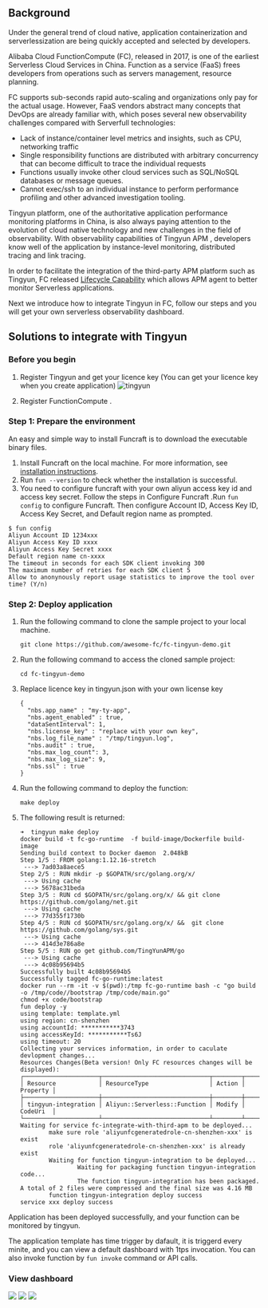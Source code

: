 ## Background
Under the general trend of cloud native, application containerization and serverlessization are being quickly accepted and selected by developers.
 
Alibaba Cloud FunctionCompute (FC), released in 2017, is one of the earliest Serverless Cloud Services in China. Function as a service (FaaS) frees developers from operations such as servers management, resource planning. 

FC supports sub-seconds rapid auto-scaling and organizations only pay for the actual usage. However, FaaS vendors abstract many concepts that DevOps are already familiar with, which poses several new observability challenges compared with Serverfull technologies:
* Lack of instance/container level metrics and insights, such as CPU, networking traffic
* Single responsibility functions are distributed with arbitrary concurrency that can become difficult to trace the individual requests
* Functions usually invoke other cloud services such as SQL/NoSQL databases or message queues.
* Cannot exec/ssh to an individual instance to perform performance profiling and other advanced investigation tooling.

Tingyun platform, one of the authoritative application performance monitoring platforms in China, is also always paying attention to the evolution of cloud native technology and new challenges in the field of observability. With observability capabilities of Tingyun APM , developers know well of the application by  instance-level monitoring, distributed tracing and link tracing.

In order to facilitate the integration of the third-party APM platform such as Tingyun, FC released [Lifecycle Capability](https://www.alibabacloud.com/help/zh/doc-detail/191143.htm) which allows APM agent to better monitor Serverless applications.

Next we introduce how to integrate Tingyun in FC, follow our steps and you will get your own serverless observability dashboard.

## Solutions to integrate with Tingyun
### Before you begin
1. Register Tingyun and get your licence key (You can get your licence key when you create application)
![tingyun](https://yqintl.alicdn.com/019bbd9d2b9d1dc697e630e77a6233ad2b938164.png)

2. Register FunctionCompute .

### Step 1: Prepare the environment
An easy and simple way to install Funcraft is to download the executable binary files.
1. Install Funcraft on the local machine. For more information, see [installation instructions](https://github.com/alibaba/funcraft/blob/master/docs/usage/installation-zh.md?spm=a2c63.p38356.879954.6.544d76e50rtte6&spm).
2. Run `fun --version` to check whether the installation is successful.
3. You need to configure funcraft with your own aliyun access key id and access key secret. Follow the steps in Configure Funcraft .Run `fun config` to configure Funcraft. Then configure Account ID, Access Key ID, Access Key Secret, and Default region name as prompted.
```
$ fun config
Aliyun Account ID 1234xxx
Aliyun Access Key ID xxxx
Aliyun Access Key Secret xxxx
Default region name cn-xxxx
The timeout in seconds for each SDK client invoking 300
The maximum number of retries for each SDK client 5
Allow to anonynously report usage statistics to improve the tool over time? (Y/n)
```

### Step 2: Deploy application
1. Run the following command to clone the sample project to your local machine.

    ```
    git clone https://github.com/awesome-fc/fc-tingyun-demo.git
    ```

2. Run the following command to access the cloned sample project:
    ```
    cd fc-tingyun-demo
    ```

3. Replace licence key in tingyun.json with your own license key
    ```
    {
      "nbs.app_name" : "my-ty-app",
      "nbs.agent_enabled" : true,
      "dataSentInterval": 1,
      "nbs.license_key" : "replace with your own key",
      "nbs.log_file_name" : "/tmp/tingyun.log",
      "nbs.audit" : true,
      "nbs.max_log_count": 3,
      "nbs.max_log_size": 9,
      "nbs.ssl" : true
    }
    ```
4. Run the following command to deploy the function:
    ```
    make deploy
    ```
5. The following result is returned:
    ```
    ➜  tingyun make deploy 
    docker build -t fc-go-runtime  -f build-image/Dockerfile build-image
    Sending build context to Docker daemon  2.048kB
    Step 1/5 : FROM golang:1.12.16-stretch
     ---> 7ad03a8aece5
    Step 2/5 : RUN mkdir -p $GOPATH/src/golang.org/x/
     ---> Using cache
     ---> 5678ac31beda
    Step 3/5 : RUN cd $GOPATH/src/golang.org/x/ && git clone https://github.com/golang/net.git
     ---> Using cache
     ---> 77d355f1730b
    Step 4/5 : RUN cd $GOPATH/src/golang.org/x/ &&  git clone https://github.com/golang/sys.git
     ---> Using cache
     ---> 414d3e786a8e
    Step 5/5 : RUN go get github.com/TingYunAPM/go
     ---> Using cache
     ---> 4c08b95694b5
    Successfully built 4c08b95694b5
    Successfully tagged fc-go-runtime:latest
    docker run --rm -it -v $(pwd):/tmp fc-go-runtime bash -c "go build -o /tmp/code//bootstrap /tmp/code/main.go"
    chmod +x code/bootstrap
    fun deploy -y
    using template: template.yml
    using region: cn-shenzhen
    using accountId: ***********3743
    using accessKeyId: ***********Ts6J
    using timeout: 20
    Collecting your services information, in order to caculate devlopment changes...
    Resources Changes(Beta version! Only FC resources changes will be displayed):
    ┌─────────────────────┬──────────────────────────────┬────────┬──────────┐
    │ Resource            │ ResourceType                 │ Action │ Property │
    ├─────────────────────┼──────────────────────────────┼────────┼──────────┤
    │ tingyun-integration │ Aliyun::Serverless::Function │ Modify │ CodeUri  │
    └─────────────────────┴──────────────────────────────┴────────┴──────────┘
    Waiting for service fc-integrate-with-third-apm to be deployed...
            make sure role 'aliyunfcgeneratedrole-cn-shenzhen-xxx' is exist
            role 'aliyunfcgeneratedrole-cn-shenzhen-xxx' is already exist
            Waiting for function tingyun-integration to be deployed...
                    Waiting for packaging function tingyun-integration code...
                    The function tingyun-integration has been packaged. A total of 2 files were compressed and the final size was 4.16 MB
            function tingyun-integration deploy success
    service xxx deploy success
    ```

Application has been deployed successfully, and your function can be monitored by tingyun. 

The application template has time trigger by dafault, it is triggerd every minite, and you can view a default dashboard with 1tps invocation.
You can also invoke function by `fun invoke` command or API calls.


### View dashboard 

![](https://img.alicdn.com/imgextra/i2/O1CN011fuha11izibKhhJvn_!!6000000004484-2-tps-1448-1212.png)
![](https://img.alicdn.com/imgextra/i4/O1CN01mWPElO1TDQbmeVtMr_!!6000000002348-2-tps-1414-1210.png)
![](https://img.alicdn.com/imgextra/i2/O1CN01vYgzuR1PnpcnJoy7a_!!6000000001886-2-tps-1430-1267.png)